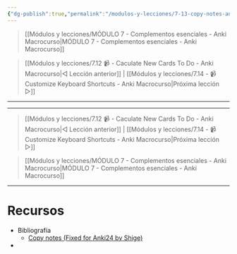 ```yaml
---
{"dg-publish":true,"permalink":"/modulos-y-lecciones/7-13-copy-notes-anki-macrocurso/","noteIcon":"","updated":"2024-05-15T22:20:32.767+02:00"}
---
```



> [[Módulos y lecciones/MÓDULO 7 - Complementos esenciales - Anki Macrocurso\|MÓDULO 7 - Complementos esenciales - Anki Macrocurso]]

> [[Módulos y lecciones/7.12 📹 -   Caculate New Cards To Do - Anki Macrocurso\|◁ Lección anterior]] | [[Módulos y lecciones/7.14 - 📹 Customize Keyboard Shortcuts - Anki Macrocurso\|Próxima lección ▷]]

---



---

> [[Módulos y lecciones/7.12 📹 -   Caculate New Cards To Do - Anki Macrocurso\|◁ Lección anterior]] | [[Módulos y lecciones/7.14 - 📹 Customize Keyboard Shortcuts - Anki Macrocurso\|Próxima lección ▷]]

> [[Módulos y lecciones/MÓDULO 7 - Complementos esenciales - Anki Macrocurso\|MÓDULO 7 - Complementos esenciales - Anki Macrocurso]]

---

# Recursos
- Bibliografía
	- [Copy notes (Fixed for Anki24 by Shige)](https://ankiweb.net/shared/info/800604861)
- 
